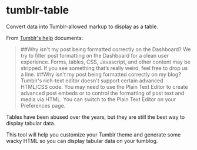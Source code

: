 tumblr-table
============

Convert data into Tumblr-allowed markup to display as a table.

From [Tumblr's help](http://www.tumblr.com/help) documents:
> ##Why isn't my post being formatted correctly on the Dashboard?
We try to filter post formatting on the Dashboard for a clean user experience. Forms, tables, CSS, Javascript, and other content may be stripped. If you see something that’s really weird, feel free to drop us a line.
##Why isn't my post being formatted correctly on my blog?
Tumblr's rich-text editor doesn't support certain advanced HTML/CSS code. You may need to use the Plain Text Editor to create advanced post embeds or to control the formatting of post text and media via HTML. You can switch to the Plain Text Editor on your Preferences page.

Tables have been abused over the years, but they are still the best way to display tabular data.

This tool will help you customize your Tumblr theme and generate some wacky HTML so you can display tabular data on your tumblog.